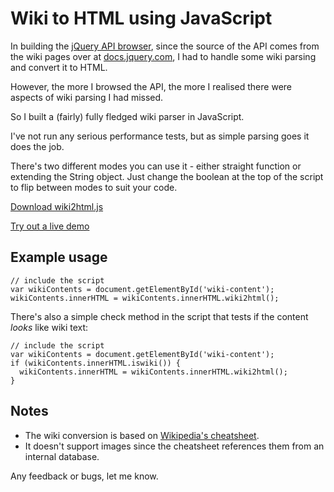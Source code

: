 # Wiki to HTML using JavaScript

In building the [jQuery API browser](http://remysharp.com/jquery-api/), since the source of the API comes from the wiki pages over at [docs.jquery.com](http://docs.jquery.com), I had to handle some wiki parsing and convert it to HTML.

However, the more I browsed the API, the more I realised there were aspects of wiki parsing I had missed.

So I built a (fairly) fully fledged wiki parser in JavaScript.


<!--more-->

I've not run any serious performance tests, but as simple parsing goes it does the job.

There's two different modes you can use it - either straight function or extending the String object.  Just change the boolean at the top of the script to flip between modes to suit your code.

[Download wiki2html.js](/downloads/wiki2html.js)

[Try out a live demo](/demo/wiki2html.html)

## Example usage

<pre><code>// include the script
var wikiContents = document.getElementById('wiki-content');
wikiContents.innerHTML = wikiContents.innerHTML.wiki2html();</code></pre>

There's also a simple check method in the script that tests if the content *looks* like wiki text:

<pre><code>// include the script
var wikiContents = document.getElementById('wiki-content');
if (wikiContents.innerHTML.iswiki()) {
  wikiContents.innerHTML = wikiContents.innerHTML.wiki2html();
}</code></pre>

## Notes

* The wiki conversion is based on [Wikipedia's cheatsheet](http://en.wikipedia.org/wiki/Wikipedia:Cheatsheet).
* It doesn't support images since the cheatsheet references them from an internal database.

Any feedback or bugs, let me know.